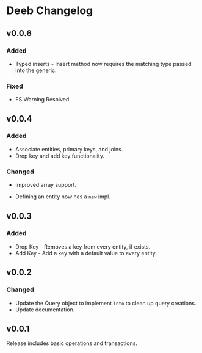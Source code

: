 # Deeb Changelog

## v0.0.6

### Added

- Typed inserts - Insert method now requires the matching type passed into the generic.

### Fixed

- FS Warning Resolved

## v0.0.4 

### Added

- Associate entities, primary keys, and joins.
- Drop key and add key functionality.

### Changed
- Improved array support.

- Defining an entity now has a `new` impl.

## v0.0.3

### Added

- Drop Key - Removes a key from every entity, if exists.
- Add Key - Add a key with a default value to every entity.

## v0.0.2

### Changed

- Update the Query object to implement `into` to clean up query creations.
- Update documentation.

## v0.0.1

Release includes basic operations and transactions.
